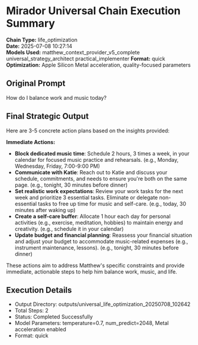 # Mirador Universal Chain Execution Summary

**Chain Type:** life_optimization  
**Date:** 2025-07-08 10:27:14  
**Models Used:** matthew_context_provider_v5_complete universal_strategy_architect practical_implementer
**Format:** quick
**Optimization:** Apple Silicon Metal acceleration, quality-focused parameters

## Original Prompt
How do I balance work and music today?

## Final Strategic Output
Here are 3-5 concrete action plans based on the insights provided:

**Immediate Actions:**

* **Block dedicated music time**: Schedule 2 hours, 3 times a week, in your calendar for focused music practice and rehearsals. (e.g., Monday, Wednesday, Friday, 7:00-9:00 PM)
* **Communicate with Katie**: Reach out to Katie and discuss your schedule, commitments, and needs to ensure you're both on the same page. (e.g., tonight, 30 minutes before dinner)
* **Set realistic work expectations**: Review your work tasks for the next week and prioritize 3 essential tasks. Eliminate or delegate non-essential tasks to free up time for music and self-care. (e.g., today, 30 minutes after waking up)
* **Create a self-care buffer**: Allocate 1 hour each day for personal activities (e.g., exercise, meditation, hobbies) to maintain energy and creativity. (e.g., schedule it in your calendar)
* **Update budget and financial planning**: Reassess your financial situation and adjust your budget to accommodate music-related expenses (e.g., instrument maintenance, lessons). (e.g., tonight, 30 minutes before dinner)

These actions aim to address Matthew's specific constraints and provide immediate, actionable steps to help him balance work, music, and life.

## Execution Details
- Output Directory: outputs/universal_life_optimization_20250708_102642
- Total Steps: 2
- Status: Completed Successfully
- Model Parameters: temperature=0.7, num_predict=2048, Metal acceleration enabled
- Format: quick

